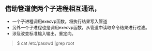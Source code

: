 ## 借助管道使两个子进程相互通讯，
* 一个子进程调用execvp函数，将执行结果写入管道
* 另外一个子进程也是调用execvp函数，从管道中读取命令结果进行过滤。
* 涉及改变标准输入输出，重定向。
> $ cat /etc/passwd |grep root